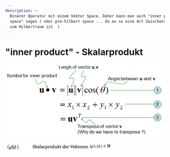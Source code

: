 ```yaml
---
description: >-
  Binärer Operator mit einem Vektor Space. Daher kann man auch "inner product
  space" sagen ( oder pre-hilbert space ... da es so eine Art Zwischenschritt
  zum Hilbertraum ist  )
---
```


# "inner product" - Skalarprodukt

![](<../../../.gitbook/assets/grafik (5).png>)

![](<../../../.gitbook/assets/grafik (3).png>)

